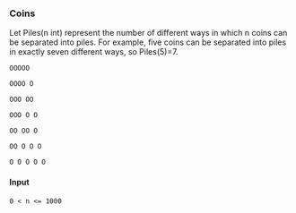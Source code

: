 ### Coins

Let Piles(n int) represent the number of different ways in which n coins can be separated into piles. For example, five coins can be separated into piles in exactly seven different ways, so Piles(5)=7.

```
OOOOO

OOOO O

OOO OO

OOO O O

OO OO O

OO O O O

O O O O O
```

#### Input
```
0 < n <= 1000
```
